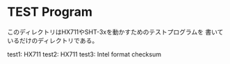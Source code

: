 # TEST Program

このディレクトリはHX711やSHT-3xを動かすためのテストプログラムを
書いているだけのディレクトリである。


test1: HX711
test2: HX711
test3: Intel format checksum
